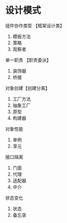# 设计模式

组件协作类型 【框架设计类】

1. 模板方法
2. 策略
3. 观察者

单一职责 【职责委派】

1. 装饰器
2. 桥接

对象创建【创建分离】

1. 工厂方法
2. 抽象工厂
3. 原型
4. 构建器

对象性能

1. 单例
2. 享元

接口隔离

1. 门面
2. 代理
3. 适配器
4. 中介

状态变化

1. 状态
2. 备忘录